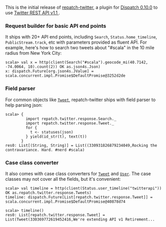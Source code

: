 This is the initial release of [repatch-twitter](https://github.com/eed3si9n/repatch-twitter), a plugin for [Dispatch 0.10.0](http://dispatch.databinder.net/Dispatch.html) to use [Twitter REST API v1.1 ](https://dev.twitter.com/docs/api/1.1).

### Request builder for basic API end points

It ships with 20+ API end points, including `Search`, `Status.home_timeline`, `PublicStream.track`, etc with parameters provided as fluent API. For example, here's how to search two tweets about "#scala" in the 10 mile radius from New York City:

    scala> val x = http(client(Search("#scala").geocode_mi(40.7142, -74.0064, 10).count(2)) OK as.json4s.Json)
    x: dispatch.Future[org.json4s.JValue] = scala.concurrent.impl.Promise$DefaultPromise@3252d2de
 
### Field parser

For common objects like [`Tweet`](http://eed3si9n.github.io/repatch-twitter/latest/api/#repatch.twitter.response.Tweet$), repatch-twitter ships with field parser to help parsing json:

    scala> {
             import repatch.twitter.response.Search._
             import repatch.twitter.response.Tweet._
             for {
               t <- statuses(json)
             } yield(id_str(t), text(t))
           }
    res0: List[(String, String)] = List((330931826879234049,Rocking the contravariance. Hard. #nerd #scala)

### Case class converter

It also comes with case class converters for [`Tweet`](http://eed3si9n.github.io/repatch-twitter/latest/api/#repatch.twitter.response.Tweet) and [`User`](http://eed3si9n.github.io/repatch-twitter/latest/api/#repatch.twitter.response.User). The case classes may not cover all the fields, but it's convenient:

    scala> val timeline = http(client(Status.user_timeline("twitterapi")) OK as.repatch.twitter.response.Tweets)
    timeline: dispatch.Future[List[repatch.twitter.response.Tweet]] = scala.concurrent.impl.Promise$DefaultPromise@40878d74

    scala> timeline()
    res0: List[repatch.twitter.response.Tweet] = 
    List(Tweet(330369772619452416,We're extending API v1 Retirement...
